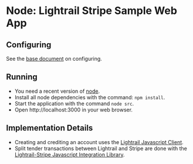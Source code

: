 # Node: Lightrail Stripe Sample Web App

## Configuring
See the [base document](../README.md) on configuring.

## Running
- You need a recent version of [node](https://nodejs.org/en/).
- Install all node dependencies with the command: `npm install`.
- Start the application with the command `node src`.
- Open http://localhost:3000 in your web browser.

## Implementation Details
- Creating and crediting an account uses the [Lightrail Javascript Client](https://github.com/Giftbit/lightrail-client-javascript).
- Split tender transactions between Lightrail and Stripe are done with the [Lightrail-Stripe Javascript Integration Library](https://github.com/Giftbit/lightrail-stripe-javascript).
